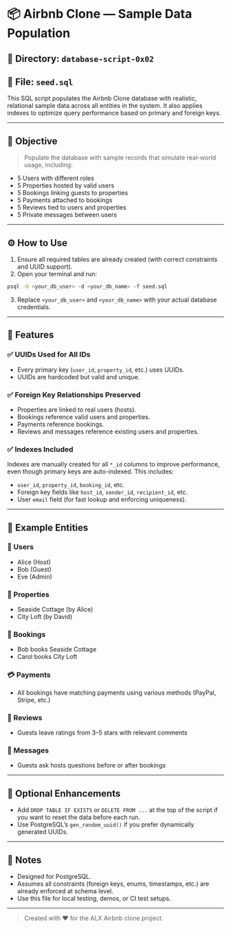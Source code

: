 # 📦 Airbnb Clone — Sample Data Population

## 📁 Directory: `database-script-0x02`  
## 📄 File: `seed.sql`

This SQL script populates the Airbnb Clone database with realistic, relational sample data across all entities in the system. It also applies indexes to optimize query performance based on primary and foreign keys.

---

## 🧠 Objective

> Populate the database with sample records that simulate real-world usage, including:
- 5 Users with different roles
- 5 Properties hosted by valid users
- 5 Bookings linking guests to properties
- 5 Payments attached to bookings
- 5 Reviews tied to users and properties
- 5 Private messages between users

---

## ⚙️ How to Use

1. Ensure all required tables are already created (with correct constraints and UUID support).
2. Open your terminal and run:

```bash
psql -U <your_db_user> -d <your_db_name> -f seed.sql
```

3. Replace `<your_db_user>` and `<your_db_name>` with your actual database credentials.

---

## 🧾 Features

### ✅ UUIDs Used for All IDs  
- Every primary key (`user_id`, `property_id`, etc.) uses UUIDs.
- UUIDs are hardcoded but valid and unique.

### ✅ Foreign Key Relationships Preserved  
- Properties are linked to real users (hosts).
- Bookings reference valid users and properties.
- Payments reference bookings.
- Reviews and messages reference existing users and properties.

### ✅ Indexes Included
Indexes are manually created for all `*_id` columns to improve performance, even though primary keys are auto-indexed. This includes:
- `user_id`, `property_id`, `booking_id`, etc.
- Foreign key fields like `host_id`, `sender_id`, `recipient_id`, etc.
- User `email` field (for fast lookup and enforcing uniqueness).

---

## 🧪 Example Entities

### 👤 Users
- Alice (Host)
- Bob (Guest)
- Eve (Admin)

### 🏡 Properties
- Seaside Cottage (by Alice)
- City Loft (by David)

### 📅 Bookings
- Bob books Seaside Cottage
- Carol books City Loft

### 💳 Payments
- All bookings have matching payments using various methods (PayPal, Stripe, etc.)

### 📝 Reviews
- Guests leave ratings from 3–5 stars with relevant comments

### 💬 Messages
- Guests ask hosts questions before or after bookings

---

## 🧼 Optional Enhancements

- Add `DROP TABLE IF EXISTS` or `DELETE FROM ...` at the top of the script if you want to reset the data before each run.
- Use PostgreSQL’s `gen_random_uuid()` if you prefer dynamically generated UUIDs.

---

## 📌 Notes

- Designed for PostgreSQL.
- Assumes all constraints (foreign keys, enums, timestamps, etc.) are already enforced at schema level.
- Use this file for local testing, demos, or CI test setups.

---

> Created with ❤️ for the ALX Airbnb clone project.
